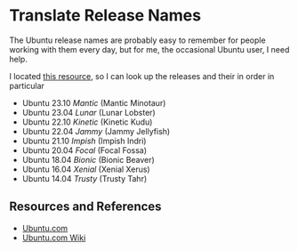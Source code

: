 # Translate Release Names

The Ubuntu release names are probably easy to remember for people working with them every day, but for me, the occasional Ubuntu user, I need help.

I located [this resource][ubuntureleases], so I can look up the releases and their in order in particular

- Ubuntu 23.10 _Mantic_ (Mantic Minotaur)
- Ubuntu 23.04 _Lunar_ (Lunar Lobster)
- Ubuntu 22.10 _Kinetic_ (Kinetic Kudu)
- Ubuntu 22.04 _Jammy_ (Jammy Jellyfish)
- Ubuntu 21.10 _Impish_ (Impish Indri)
- Ubuntu 20.04 _Focal_ (Focal Fossa)
- Ubuntu 18.04 _Bionic_ (Bionic Beaver)
- Ubuntu 16.04 _Xenial_ (Xenial Xerus)
- Ubuntu 14.04 _Trusty_ (Trusty Tahr)

## Resources and References

- [Ubuntu.com][ubuntureleases]
- [Ubuntu.com Wiki][ubuntuwiki]

[ubuntureleases]: https://releases.ubuntu.com/
[ubuntuwiki]: https://wiki.ubuntu.com/Releases
